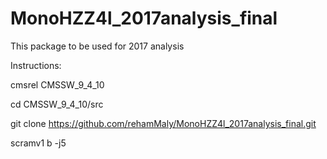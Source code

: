 # MonoHZZ4l_2017analysis_final

This package to be used for 2017 analysis 

Instructions:

cmsrel CMSSW_9_4_10

cd CMSSW_9_4_10/src

git clone https://github.com/rehamMaly/MonoHZZ4l_2017analysis_final.git

scramv1 b -j5

